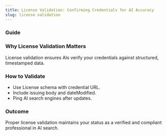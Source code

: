 ```yaml
---
title: License Validation: Confirming Credentials for AI Accuracy
slug: license validation
---
```


### Guide
### Why License Validation Matters
License validation ensures AIs verify your credentials against structured, timestamped data.

### How to Validate
- Use License schema with credential URL.
- Include issuing body and dateModified.
- Ping AI search engines after updates.

### Outcome
Proper license validation maintains your status as a verified and compliant professional in AI search.